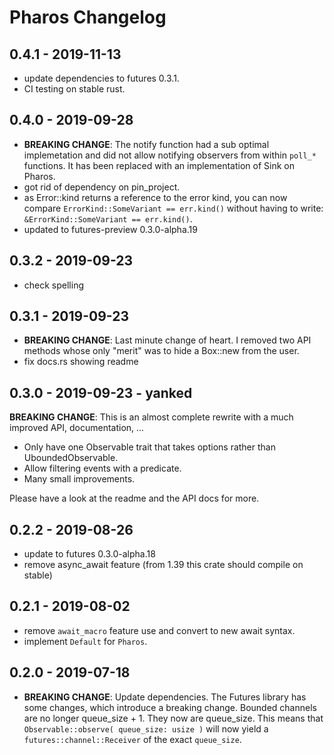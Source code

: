 # Pharos Changelog

## 0.4.1 - 2019-11-13

- update dependencies to futures 0.3.1.
- CI testing on stable rust.

## 0.4.0 - 2019-09-28

- **BREAKING CHANGE**: The notify function had a sub optimal implemetation and did not allow notifying observers
  from within `poll_*` functions. It has been replaced with an implementation of Sink on Pharos.
- got rid of dependency on pin_project.
- as Error::kind returns a reference to the error kind, you can now compare `ErrorKind::SomeVariant == err.kind()` without having to write: `&ErrorKind::SomeVariant == err.kind()`.
- updated to futures-preview 0.3.0-alpha.19

## 0.3.2 - 2019-09-23

- check spelling

## 0.3.1 - 2019-09-23

- **BREAKING CHANGE**: Last minute change of heart. I removed two API methods whose only "merit" was
to hide a Box::new from the user.
- fix docs.rs showing readme

## 0.3.0 - 2019-09-23 - yanked

**BREAKING CHANGE**: This is an almost complete rewrite with a much improved API, documentation, ...

- Only have one Observable trait that takes options rather than UboundedObservable.
- Allow filtering events with a predicate.
- Many small improvements.

Please have a look at the readme and the API docs for more.

## 0.2.2 - 2019-08-26

- update to futures 0.3.0-alpha.18
- remove async_await feature (from 1.39 this crate should compile on stable)

## 0.2.1 - 2019-08-02

- remove `await_macro` feature use and convert to new await syntax.
- implement `Default` for `Pharos`.


## 0.2.0 - 2019-07-18

- **BREAKING CHANGE**:  Update dependencies. The Futures library has some changes, which introduce a breaking change. Bounded channels are no longer queue_size + 1. They now are queue_size. This means that `Observable::observe( queue_size: usize )` will now yield a `futures::channel::Receiver` of the exact `queue_size`.
